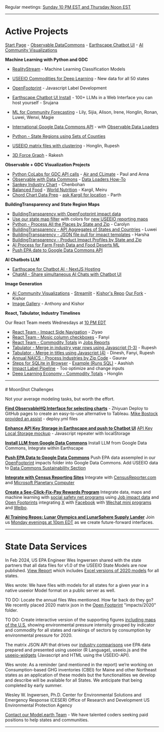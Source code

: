 Regular meetings: [Sunday 10 PM EST and Thursday Noon EST](/io/coders/)
<!--Overview Session on Tuesday at Noon ET for new team members.-->

<hr style="margin-bottom:20px">

# Active Projects

[Start Page](../localsite/start/steps/) - [Observable DataCommons](/data-commons/dist/) - [Earthscape Chatbot UI](/earthscape/app/) - [AI Community Visualizations](/data-pipeline/research)

<!--
CSV Files to use for Timelines, Observable, and AI Training at: [industries/naics/US/counties](https://github.com/ModelEarth/community-data/tree/master/industries/naics/US/counties)  
Pre-processed data for county industry levels, based on employment, establishments and payroll.-->

**Machine Learning with Python and GDC**

- [RealityStream](/RealityStream/) - Machine Learning Classification Models
- [USEEIO Commodities for Deep Learning](/data-pipeline/research/economy) - New data for all 50 states
- [OpenFootprint](/useeio.js/footprint) - Javascript Label Development
- [Earthscape Chatbot UI Install](/earthscape/app/) - 100+ LLMs in a Web Interface you can host yourself - Srujana
- [ML for Community Forecasting](../data-pipeline/timelines/training/naics/) - Lily, Sijia, Alison, Irene, Honglin, Ronan, Luwei, Wenxi, Magie
- [International Google Data Commons API](/data-pipeline/international/) - with [Observable Data Loaders](https://observablehq.com/framework/loaders)
- [Python - State Regions using Sets of Counties](/community-data/us/edd/)
- [USEEIO matrix files with clustering](/machine-learning/python/cluster/) - Honglin, Rupesh

- [3D Force Graph](https://github.com/vasturiano/3d-force-graph) - Rakesh

**Observable + GDC Visualization Projects**

- [Python CoLabs for GDC API calls](/data-commons/docs/) - [Air and CLimate](/data-commons/dist/air) - Paul and Anna
- [Observable with Data Commons](/data-commons/) - [Data Loaders How-To](/data-commons/dist/air/)
- [Sankey Industry Chart](/io/charts/sankey/) - Chenbohan
- [Balanced Food](/balanced/) - [World Nutrition](/data-commons/dist/food) - Kargil, Meiru
- [Chord Chart Data Prep](/io/charts/chord/) - [ask Kargil for location](https://github.com/modelearth/Observables-DataLoader/tree/master/docs) - Parth


**BuildingTransparency and State Region Maps**

- [BuildingTransparency with OpenFootprint impact data](/OpenFootprint)
- [Use our state map filter](#geoview=country) with colors for [new USEEIO reporting maps](https://figshare.com/collections/USEEIO_State_Models_v1_0_-_Supporting_Figures/7041473)
- [Python - Process All the Places by State and Zip](/places) - Carolyn
- [BuildingTransparency - API Aggregates of States and Countries](/io/template/product/) - Luwei
- [BuildingTransparency - JSON file pull for impact templates](/io/template/product/) - Harsha<!-- Later display with SQLite -->
- [BuildingTransparency - Product Impact Profiles by State and Zip](/io/template/feed/)
- [AI Process for Farm Fresh Data and Food Deserts ML](/community-data/process/python/farmfresh/)
- [Push EPA date to Google Data Commons API](https://docs.datacommons.org/api/)


**AI Chatbots LLM**

- [Earthscape for Chatbot AI - NextJS Hosting](/earthscape/app/)
- [ChatAll - Share simultaneous AI Chats with Chatbot UI](https://github.com/sunner/ChatALL)

**Image Generation**
- [AI Community Visualizations](/data-pipeline/research/) - [Streamlit](/data-pipeline/research/stream) - [Kishor's Repo](https://github.com/mannurkishorreddy/streamlit-replicate-img-app) [Our Fork](https://github.com/ModelEarth/replicate) - Kishor
- [Image Gallery](/data-pipeline/research/stream/) - Anthony and Kishor

**React, Tabulator, Industry Timelines**

Our React Team meets Wednesdays at [10 PM EDT](coders)
- [React Team - Impact Side Navigation](/io/charts/inflow-outflow/#set=prosperity&indicators=VADD,JOBS) - Ziyao
- [React Team - Mosic column checkboxes](/io/charts) - Fanyi
- [React Team - Commodity Totals](/localsite/info/data/totals/) in [Jobs Reports](/localsite/info/#indicators=JOBS)
- [Tabulator - Merge in industry year rows using Javascript (1-3)](/data-pipeline/timelines/tabulator/) - Rupesh<!--Vadlamudi-->
- [Tabulator - Merge in titles using Javascript (4)](/data-pipeline/timelines/tabulator/) - Dinesh, Fanyi, Rupesh
- [Annual NAICS - Process Industries by Zip Code](/data-pipeline/industries/naics) - Gaurav
- [Steps for SQLite in Browser](/data-pipeline/timelines/sqlite/phiresky/) - [Example (Runs SQL)](https://phiresky.github.io/blog/2021/hosting-sqlite-databases-on-github-pages/) - Aashish
- [Impact Label Pipeline](/apps/impact) - Too optimize and change inputs
- [Deep Learning Economy - Commodity Totals](/data-pipeline/research/economy/) - Honglin

<!--
For Footprint
- [Python - Census Zipcode Profiles](/zip/io/#zip=10001) - setup Github Action (Loren: Update 49501)
-->

<hr style="margin-bottom: 20px;">
# MoonShot Challenges

Not your average modeling tasks, but worth the effort.

**[Find ObservableHQ Interface for selecting charts](https://github.com/observablehq)** - Zhiyuan
Deploy to GitHub pages to create an easy-to-use alternative to Tableau.
[Mike Bostock provided an assist](https://github.com/observablehq/framework/discussions/1030) - deploy.yml files

**[Enhance API Key Storage in Earthscape and push to Chatbot UI](/earthscape)**
[API Key Local Storage mockup](../localsite/tools/storage/api/) - Javascript repeater with localStorage

**[Install LLM from Google Data Commons](/localsite/info/data/datacommons/)**
Install LLM from Google Data Commons, Integrate within Earthscape

**[Push EPA Data to Google Data Commons](/localsite/info/data/datacommons/)**
Push EPA data assempled in our [OpenFootprint](/OpenFootprint) impacts folder into Google Data Commons.
Add USEEIO data to [Data Commons Sustainability Section](https://www.datacommons.org/explore/sustainability)

**[Integrate with Census Reporting Sites](/community/resources/censusreporter/)**
Integrate with [CensusReporter.com](https://CensusReporter.com) and [Microsoft Planetary Computer](https://planetarycomputer.microsoft.com/)

**[Create a See-Click-Fix-Pay Rewards Program](https://seeclickfix.com)**
Integrate data, maps and machine learning with [social safety net programs](https://www.codeforamerica.org/features/bringing-social-safety-net-benefits-online/) using 
[Job impact data](/localsite/info/#indicators=VADD,JOBS) and [Open Footprints](/OpenFootprint/) integrating [X](https://x.com) with [Facebook](https://facebook.com/) with [Wechat mini programs](https://sekkeidigitalgroup.com/wechat-mini-program/) and [Weibo](Weibo).

**[AI Training Repos: Lunar Olympics and LunarSphere Supply Lander](/replicate/)**
Join us [Monday evenings at 10pm EDT](/io/coders/) as we create future-forward interfaces.

<!-- [ML - NAICS Imputation Using Machine Learning](https://github.com/ModelEarth/machine-learning) - Honglin-->
<!-- [CMD - Build IO .json files from EPA API for all 50 states](/io/charts/) - Honglin (next week)--><!-- Zhu -->

<!--

Use dashes rather than underscores in file names and parameters for readability in links and for compatibility with markdown. Otherwise a back-slash \_ is needed when documenting.



We're meeting today (Thursday) at Noon EDT, and again on Sunday at 10 PM EDT.
(We also do focused meetups Monday and Wednesday evenings at 10 PM.)

We're meeting tonight (Sunday) at 10 PM EDT, and again on Thursday at Noon EDT.
(We also do focused meetups Monday and Wednesday evenings at 10 PM.)

We're meeting today (Thursday) at Noon EDT, and again on Sunday at 10 PM EDT.
(We also do focused meetups Monday and Wednesday evenings at 10 PM.)

We're meeting Thursday at Noon EDT, and again on Sunday at 10 PM EDT.
(We also do focused meetups Monday and Wednesday evenings at 10 PM.)


Welcome - We're meeting today (Thursday) at Noon EDT, then Sunday at 10 PM

Welcome - Our next Model.earth meetup is Thursday at Noon EDT

Welcome - Our next Model.earth React meetup is Wednesday at 10PM EDT


Welcome - Our next Model.earth meetup is Sunday at 10 PM EDT


Welcome - Our next Model.earth meetup is tonight at 10 PM EDT

Hi, thanks for registering with our ModelEarth team!

We're meeting on Sunday at 10 PM EDT, and again on Thursday at Noon EDT.
(We also do focused meetups Monday and Wednesday evenings at 10 PM.)

Let me know which of the following areas you're interested in:
Javascript, React, D3, Leaflet, Python, Forecasting with ML, LLM Chat

Our meetup link is here. (It's always the same)
https://model.earth/io/coders

Here are our active projects:
https://model.earth/io

You can pull down our repos with a single cmd after forking our main repos:
https://model.earth/localsite/start/steps

Please choose a topic of interest in our Observable Data Commons repo:
https://model.earth/data-commons/dist

Let me know if you'd like a welcome letter for the OPT program.

Looking forward to working with you!

Loren Heyns

----

Here's the template for the OPT letter.
Please adjust anything to fit your needs - update the start, job title, etc.




You can pick one of our Python to-do's and I'll loop you in with others involved in that area:

https://model.earth/data-pipeline/timelines/training/naics

Also fork our Earthscape Chatbot UI instance:
https://model.earth/earthscape/app

And let me know your area of interest in our Data Commons repo:

https://model.earth/data-commons/dist

Looking forward to working with you!



What's your favorite LLM currently? ChatGPT, Claude, Perplexity, MJ or another? I've been using chat.openai.com 3.5 a lot to create code snippets.



Overview video
https://platform.openai.com/docs/actions/introduction

https://retool.com/component-library



- [Commodity Flow Survey for Counties](https://github.com/modelearth/commodity-flow-survey)

Industry2vec: an Implementation for Industry Code Vector Representation
https://medium.com/wbaa/industry2vec-an-implementation-for-industry-code-vector-representation-68ec5f5de9a4

# Deep Dive TO DOs

Here’s a page about our Farm Fresh API pull project.
Please coordinate with Obiechina Iyi as you update the Python script.
https://model.earth/community-data/process/python/farmfresh/

Loren will request a new API key for the Farm Fresh data pull, to folow up from prior request Wed Jan 24, 2024.

-->


<hr style="margin-bottom: 20px;">

<h1>State Data Services</h1>

In Feb 2024, US EPA Engineer Wes Ingwersen shared with the state partners that all data files for v1.0 of the USEEIO State Models are now published. [View Report](https://cfpub.epa.gov/si/si_public_record_Report.cfm?dirEntryId=360453&Lab=CESER) which includes [Excel versions of 2020 models](http://doi.org/10.23719/1530076) for all states.

Wes wrote: We have files with models for all states for a given year in a native useeior Model format on a public server as well.

TO DO: Locate the annual files Wes mentioned. How far back do they go? We recently placed 2020 matrix json in the [Open Footprint](/OpenFootprint/) "impacts/2020" folder.

TO DO: Create interactive version of the supporting figures [including maps of the U.S.](https://doi.org/10.6084/m9.figshare.c.7041473) showing environmental pressure intensity grouped by indicator and commodity for all states and rankings of sectors by consumption by environmental pressure for 2020.

The matrix JSON API that drives our [industry comparisons](../localsite/info/) use EPA data prepared and presented using useeior (R Language),  useeio.js and the [useeio-widgets](../io/charts/) (Javascript and HTML using the USEEIO-API).

Wes wrote: As a reminder (and mentioned in the report) we’re working on Consumption-based GHG inventories (CBEI) for Maine and other Northeast states as an application of these models but the functionalities we develop and describe will be available for all States. We anticipate that being completed by early summer. 

Wesley W. Ingwersen, Ph.D.
Center for Environmental Solutions and Emergency Response (CESER)
Office of Research and Development
US Environmental Protection Agency

[Contact our Model.earth Team](../io/team/) - We have talented coders seeking paid positions to help states and communities.

---
<br>

<!--   
[Zipcode files with employment levels](https://github.com/modelearth/community-data/tree/master/us/zipcodes/naics) - Includes nunber of Establishments and Employees 
-->

<!--
Frome several years ago: 

- <a href="../../../localsite/info/#showloc">Industries and Impacts by county</a> - great to also include by zip! 
- [Bureau of Labor Statistics (BLS)](https://www.bls.gov/data/)  
- [Solar Companies](../../localsite/map/#show=solar)   
- [Electric Vehicle Ecosystems](../../localsite/info/#state=GA&show=vehicles)  
- [Commute Times and Walkability](../)  
<br>
-->

<!--
<b>EV Challenge Statements</b>  

1. Where are concentrations of electric and hydrogen vehicle parts manufacturers emerging?  

2. Where are combustion vehicle manufacturers likely to be impacted?  

3. How can we improve the visualization of supply chain inflow and outflow for local impacts on jobs, value added and the environment?  
-->

<!--
<b>Growing EV Ecosystems</b>  

1. University of Georgia - 33 new Proterra electric buses coming in 2021  
1. Georgia Power - Half of system fleet vehicles will be electric by 2030  
1. Hartsfield–Jackson Atlanta International Airport - [GreeningATL](https://www.17sustainabledevelopmentgoals.org/greeningatl-the-most-resilient-airport-globally/)  
1. Lyft partnership pilot program to add 50 EVs  
1. German GEDIA building $85 million [EV Parts Plant near Dalton, GA](https://www.bizjournals.com/atlanta/news/2020/07/29/gedia-automotive-group-plant-dalton-georgia.html)  
1. Korean SK Innovation's $1.6 billion plant adds $960 million [EV battery expansion in Commerce, GA](https://www.bizjournals.com/atlanta/news/2020/06/30/sk-innovation-georgia-electric-vehicle-plant.html)   
-->
